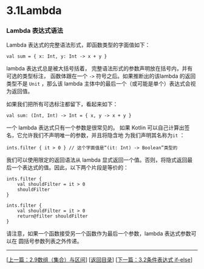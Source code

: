 # 3.1Lambda

### Lambda  表达式语法

Lambda 表达式的完整语法形式，即函数类型的字面值如下：

	val sum = { x: Int, y: Int -> x + y }

lambda 表达式总是被⼤括号括着， 完整语法形式的参数声明放在括号内，并有可选的类型标注， 函数体跟在一个 `->` 符号之后。如果推断出的该lambda 的返回类型不是 `Unit` ，那么该 lambda 主体中的最后一个（或可能是单个）表达式会视为返回值。

如果我们把所有可选标注都留下，看起来如下：

	val sum: (Int, Int) -> Int = { x, y -> x + y }

一个 lambda 表达式只有一个参数是很常见的。 如果 Kotlin 可以自己计算出签名，它允许我们不声明唯一的参数，并且将隐含地 为我们声明其名称为`it` ：

	ints.filter { it > 0 } // 这个字⾯值是“(it: Int) -> Boolean”类型的

我们可以使⽤限定的返回语法从 lambda 显式返回一个值。否则，将隐式返回最后⼀个表达式的值。因此，以下两个片段是等价的：

	ints.filter {
		val shouldFilter = it > 0
		shouldFilter
	}
	
	ints.filter {
		val shouldFilter = it > 0
		return@filter shouldFilter
	}

请注意，如果一个函数接受另一个函数作为最后一个参数，lambda 表达式参数可以在 圆括号参数列表之外传递。


---
[[上一篇：2.9数组（集合）与区间](https://sogrey.github.io/Kotlin-Notes/notes/2%E5%9F%BA%E6%9C%AC%E8%AF%AD%E6%B3%95/2.9%E6%95%B0%E7%BB%84%E4%B8%8E%E5%8C%BA%E9%97%B4)] [[返回目录](https://sogrey.github.io/Kotlin-Notes/)] [[下一篇：3.2条件表达式 if-else](https://sogrey.github.io/Kotlin-Notes/notes/3%E7%A8%8B%E5%BA%8F%E7%BB%93%E6%9E%84/3.2%E6%9D%A1%E4%BB%B6%E8%A1%A8%E8%BE%BE%E5%BC%8F%20if-else)]